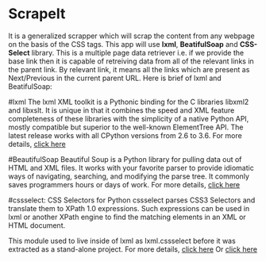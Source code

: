 # ScrapeIt

It is a generalized scrapper which will scrap the content from any webpage on the basis of the CSS tags. This app will use **lxml**, **BeatifulSoap** and **CSS-Select** library.
This is a multiple page data retriever i.e. if we provide the base link then it is capable of retreiving data from all of the relevant links in the parent link.
By relevant link, it means all the links which are present as Next/Previous in the current parent URL.
Here is brief of lxml and BeatifulSoap:

#lxml
The lxml XML toolkit is a Pythonic binding for the C libraries libxml2 and libxslt. It is unique in that it combines the speed and XML feature completeness of these libraries with the simplicity of a native Python API, mostly compatible but superior to the well-known ElementTree API. The latest release works with all CPython versions from 2.6 to 3.6. 
For more details, [click here](http://lxml.de/)

#BeautifulSoap
Beautiful Soup is a Python library for pulling data out of HTML and XML files. It works with your favorite parser to provide idiomatic ways of navigating, searching, and modifying the parse tree. It commonly saves programmers hours or days of work.
For more details, [click here](https://www.crummy.com/software/BeautifulSoup/bs4/doc/)

#cssselect: CSS Selectors for Python
cssselect parses CSS3 Selectors and translate them to XPath 1.0 expressions. Such expressions can be used in lxml or another XPath engine to find the matching elements in an XML or HTML document.

This module used to live inside of lxml as lxml.cssselect before it was extracted as a stand-alone project.
For more details, [click here](https://vverma.net/scrape-the-web-using-css-selectors-in-python.html) Or [click here](https://cssselect.readthedocs.io/en/latest/)
